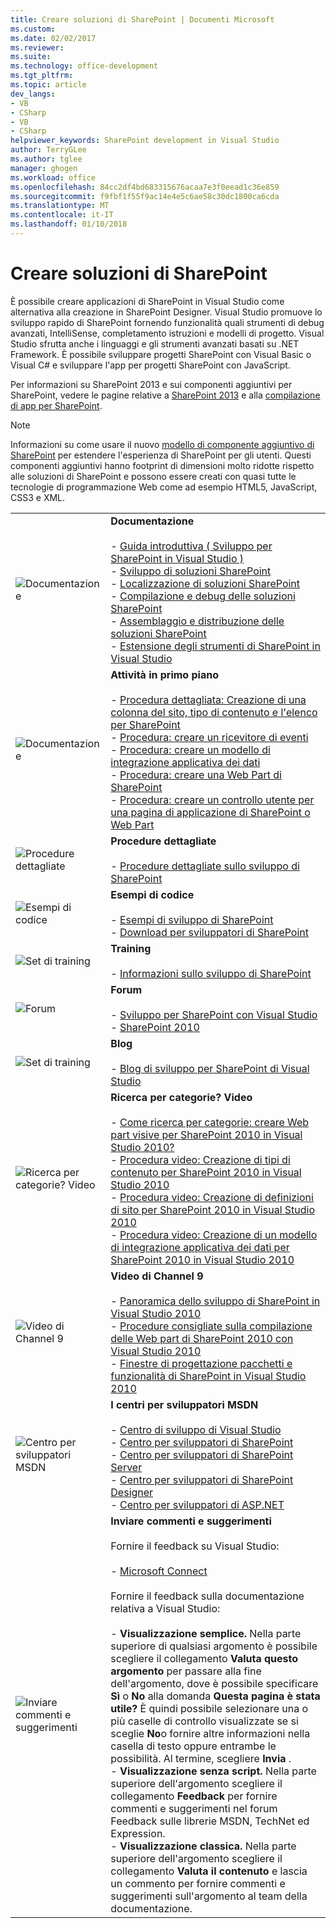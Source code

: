 ```yaml
---
title: Creare soluzioni di SharePoint | Documenti Microsoft
ms.custom: 
ms.date: 02/02/2017
ms.reviewer: 
ms.suite: 
ms.technology: office-development
ms.tgt_pltfrm: 
ms.topic: article
dev_langs:
- VB
- CSharp
- VB
- CSharp
helpviewer_keywords: SharePoint development in Visual Studio
author: TerryGLee
ms.author: tglee
manager: ghogen
ms.workload: office
ms.openlocfilehash: 84cc2df4bd683315676acaa7e3f0eead1c36e859
ms.sourcegitcommit: f9fbf1f55f9ac14e4e5c6ae58c30dc1800ca6cda
ms.translationtype: MT
ms.contentlocale: it-IT
ms.lasthandoff: 01/10/2018
---
```

# <a name="create-sharepoint-solutions"></a>Creare soluzioni di SharePoint
  È possibile creare applicazioni di SharePoint in Visual Studio come alternativa alla creazione in SharePoint Designer. Visual Studio promuove lo sviluppo rapido di SharePoint fornendo funzionalità quali strumenti di debug avanzati, IntelliSense, completamento istruzioni e modelli di progetto. Visual Studio sfrutta anche i linguaggi e gli strumenti avanzati basati su .NET Framework. È possibile sviluppare progetti SharePoint con Visual Basic o Visual C# e sviluppare l'app per progetti SharePoint con JavaScript.  
  
 Per informazioni su SharePoint 2013 e sui componenti aggiuntivi per SharePoint, vedere le pagine relative a [SharePoint 2013](http://msdn.microsoft.com/library/jj162979.aspx) e alla [compilazione di app per SharePoint](http://msdn.microsoft.com/library/office/apps/jj163230%28v=office.15%29.aspx).  
  
> [!NOTE]  
>  Informazioni su come usare il nuovo [modello di componente aggiuntivo di SharePoint](https://msdn.microsoft.com/library/office/fp179930.aspx) per estendere l'esperienza di SharePoint per gli utenti. Questi componenti aggiuntivi hanno footprint di dimensioni molto ridotte rispetto alle soluzioni di SharePoint e possono essere creati con quasi tutte le tecnologie di programmazione Web come ad esempio HTML5, JavaScript, CSS3 e XML.  
  
|||  
|-|-|  
|![Documentazione](../sharepoint/media/vs-icon-documentation.gif "documentazione")|**Documentazione**<br /><br /> -   [Guida introduttiva &#40; Sviluppo per SharePoint in Visual Studio &#41;](../sharepoint/getting-started-sharepoint-development-in-visual-studio.md)<br />-   [Sviluppo di soluzioni SharePoint](../sharepoint/developing-sharepoint-solutions.md)<br />-   [Localizzazione di soluzioni SharePoint](../sharepoint/localizing-sharepoint-solutions.md)<br />-   [Compilazione e debug delle soluzioni SharePoint](../sharepoint/building-and-debugging-sharepoint-solutions.md)<br />-   [Assemblaggio e distribuzione delle soluzioni SharePoint](../sharepoint/packaging-and-deploying-sharepoint-solutions.md)<br />-   [Estensione degli strumenti di SharePoint in Visual Studio](../sharepoint/extending-the-sharepoint-tools-in-visual-studio.md)|  
|![Documentazione](../sharepoint/media/vs-icon-documentation.gif "documentazione")|**Attività in primo piano**<br /><br /> -   [Procedura dettagliata: Creazione di una colonna del sito, tipo di contenuto e l'elenco per SharePoint](../sharepoint/walkthrough-create-a-site-column-content-type-and-list-for-sharepoint.md)<br />-   [Procedura: creare un ricevitore di eventi](../sharepoint/how-to-create-an-event-receiver.md)<br />-   [Procedura: creare un modello di integrazione applicativa dei dati](../sharepoint/how-to-create-a-bdc-model.md)<br />-   [Procedura: creare una Web Part di SharePoint](../sharepoint/how-to-create-a-sharepoint-web-part.md)<br />-   [Procedura: creare un controllo utente per una pagina di applicazione di SharePoint o Web Part](../sharepoint/how-to-create-a-user-control-for-a-sharepoint-application-page-or-web-part.md)|  
|![Procedure dettagliate](../sharepoint/media/vs-icon-walkthroughs.gif "procedure dettagliate")|**Procedure dettagliate**<br /><br /> -   [Procedure dettagliate sullo sviluppo di SharePoint](../sharepoint/sharepoint-development-walkthroughs.md)|  
|![Esempi di codice](../sharepoint/media/vs-icon-codesamples.gif "esempi di codice")|**Esempi di codice**<br /><br /> -   [Esempi di sviluppo di SharePoint](../sharepoint/sharepoint-development-samples.md)<br />-   [Download per sviluppatori di SharePoint](http://msdn.microsoft.com/sharepoint/aa905690.aspx)|  
|![Set di training](../sharepoint/media/vs-icon-training.gif "Training")|**Training**<br /><br /> -   [Informazioni sullo sviluppo di SharePoint](http://msdn.microsoft.com/sharepoint/aa905692.aspx)|  
|![Forum](../sharepoint/media/vs-icon-forums.gif "forum")|**Forum**<br /><br /> -   [Sviluppo per SharePoint con Visual Studio](http://social.msdn.microsoft.com/Forums/vssharepointdevelopment/threads)<br />-   [SharePoint 2010](http://social.msdn.microsoft.com/Forums/category/sharepoint2010,sharepoint/)|  
|![Set di training](../sharepoint/media/vs-icon-training.gif "Training")|**Blog**<br /><br /> -   [Blog di sviluppo per SharePoint di Visual Studio](http://blogs.msdn.com/b/vssharepointtoolsblog/)|  
|![Ricerca per categorie? Video](../sharepoint/media/vs-icon-howdoivideos.gif "procedura? Video")|**Ricerca per categorie? Video**<br /><br /> -   [Come ricerca per categorie: creare Web part visive per SharePoint 2010 in Visual Studio 2010?](http://msdn.microsoft.com/vstudio/ff623014.aspx)<br />-   [Procedura video: Creazione di tipi di contenuto per SharePoint 2010 in Visual Studio 2010](http://msdn.microsoft.com/vstudio/ff623016.aspx)<br />-   [Procedura video: Creazione di definizioni di sito per SharePoint 2010 in Visual Studio 2010](http://msdn.microsoft.com/vstudio/ff623012.aspx)<br />-   [Procedura video: Creazione di un modello di integrazione applicativa dei dati per SharePoint 2010 in Visual Studio 2010](http://msdn.microsoft.com/vstudio/ff623022.aspx)|  
|![Video di Channel 9](../sharepoint/media/vs-icon-channel9videos.gif "video di Channel 9")|**Video di Channel 9**<br /><br /> -   [Panoramica dello sviluppo di SharePoint in Visual Studio 2010](http://channel9.msdn.com/posts/funkyonex/Overview-of-SharePoint-Development-in-Visual-Studio-2010/)<br />-   [Procedure consigliate sulla compilazione delle Web part di SharePoint 2010 con Visual Studio 2010](http://channel9.msdn.com/posts/funkyonex/Best-Practices-on-Building-SharePoint-2010-Web-Parts-with-Visual-Studio-2010/)<br />-   [Finestre di progettazione pacchetti e funzionalità di SharePoint in Visual Studio 2010](http://channel9.msdn.com/posts/funkyonex/SharePoint-Feature-and-Package-Designers-in-Visual-Studio-2010/)|  
|![Centro per sviluppatori MSDN](../sharepoint/media/vs-icon-msdndevcenter.gif "Centro per sviluppatori MSDN")|**I centri per sviluppatori MSDN**<br /><br /> -   [Centro di sviluppo di Visual Studio](http://msdn.microsoft.com/vstudio/default.aspx)<br />-   [Centro per sviluppatori di SharePoint](http://msdn.microsoft.com/sharepoint/default.aspx)<br />-   [Centro per sviluppatori di SharePoint Server](http://msdn.microsoft.com/office/aa905503.aspx)<br />-   [Centro per sviluppatori di SharePoint Designer](http://msdn.microsoft.com/office/bb421303.aspx)<br />-   [Centro per sviluppatori di ASP.NET](http://msdn.microsoft.com/aa336522.aspx)|  
|![Inviare commenti e suggerimenti](../sharepoint/media/vs-icon-feedback.gif "inviare commenti e suggerimenti")|**Inviare commenti e suggerimenti**<br /><br /> Fornire il feedback su Visual Studio:<br /><br /> -   [Microsoft Connect](http://go.microsoft.com/fwlink/?LinkID=150463)<br /><br /> Fornire il feedback sulla documentazione relativa a Visual Studio:<br /><br /> -   **Visualizzazione semplice.** Nella parte superiore di qualsiasi argomento è possibile scegliere il collegamento **Valuta questo argomento** per passare alla fine dell'argomento, dove è possibile specificare **Sì** o **No** alla domanda **Questa pagina è stata utile?** È quindi possibile selezionare una o più caselle di controllo visualizzate se si sceglie **No**o fornire altre informazioni nella casella di testo oppure entrambe le possibilità. Al termine, scegliere **Invia** .<br />-   **Visualizzazione senza script.** Nella parte superiore dell'argomento scegliere il collegamento **Feedback** per fornire commenti e suggerimenti nel forum Feedback sulle librerie MSDN, TechNet ed Expression.<br />-   **Visualizzazione classica.** Nella parte superiore dell'argomento scegliere il collegamento **Valuta il contenuto** e lascia un commento per fornire commenti e suggerimenti sull'argomento al team della documentazione.|  
  
  
